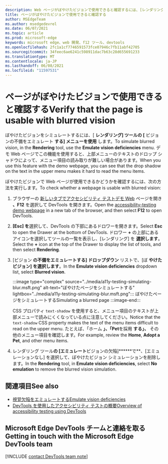 ```yaml
---
description: Web ページがぼやけたビジョンで使用できると確認するには、[レンダリング] ツールで [エミュレートビジョンの欠陥] ドロップダウン リストを使用します。
title: ページがぼやけたビジョンで使用できると確認する
author: MSEdgeTeam
ms.author: msedgedevrel
ms.date: 06/07/2021
ms.topic: article
ms.prod: microsoft-edge
keywords: microsoft edge、web 開発、f12 ツール、devtools
ms.openlocfilehash: 2fc1a1cf7746591573fce07946c7fb11abf42705
ms.sourcegitcommit: 34feec6ae6241c598911dac7b63c28d655691233
ms.translationtype: MT
ms.contentlocale: ja-JP
ms.lasthandoff: 06/08/2021
ms.locfileid: "11597531"
---
```

# <a name="verify-that-the-page-is-usable-with-blurred-vision"></a><span data-ttu-id="37f43-104">ページがぼやけたビジョンで使用できると確認する</span><span class="sxs-lookup"><span data-stu-id="37f43-104">Verify that the page is usable with blurred vision</span></span>

<!-- Rendering tool: Emulate vision deficiencies: Blurred vision -->

<span data-ttu-id="37f43-105">ぼやけたビジョンをシミュレートするには、[ **レンダリング] ツールの [** ビジョンの不備をエミュレート **する] メニューを使用** します。</span><span class="sxs-lookup"><span data-stu-id="37f43-105">To simulate blurred vision, in the **Rendering** tool, use the **Emulate vision deficiencies** menu.</span></span>  <span data-ttu-id="37f43-106">デモ Web ページでこの機能を使用すると、上部メニューのテキストのドロップ シャドウによって、メニュー項目の読み取りが難しい場合があります。</span><span class="sxs-lookup"><span data-stu-id="37f43-106">When you use this feature with the demo webpage, you can see that the drop shadow on the text in the upper menu makes it hard to read the menu items.</span></span>

<span data-ttu-id="37f43-107">ぼやけたビジョンで Web ページが使用できるかどうかを確認するには、次の方法を実行します。</span><span class="sxs-lookup"><span data-stu-id="37f43-107">To check whether a webpage is usable with blurred vision:</span></span>

1.  <span data-ttu-id="37f43-108">ブラウザーの [新しいタブでアクセシビリティ テストデモ Web][DevToolsA11yErrorsDemopage] ページを開き **、F12** を選択して DevTools を開きます。</span><span class="sxs-lookup"><span data-stu-id="37f43-108">Open the [accessibility-testing demo webpage][DevToolsA11yErrorsDemopage] in a new tab of the browser, and then select **F12** to open DevTools.</span></span>

1.  <span data-ttu-id="37f43-109">**[Esc] を**選択して、DevTools の下部にあるドロワーを開きます。</span><span class="sxs-lookup"><span data-stu-id="37f43-109">Select **Esc** to open the Drawer at the bottom of DevTools.</span></span>  <span data-ttu-id="37f43-110">ドロワー **+** の上部にあるアイコンを選択してツールの一覧を表示し、[レンダリング] を **選択します**。</span><span class="sxs-lookup"><span data-stu-id="37f43-110">Select the **+** icon at the top of the Drawer to display the list of tools, and then select **Rendering**.</span></span>  

1.  <span data-ttu-id="37f43-111">[ビジョン **の不備をエミュレートする] ドロップダウン** リストで、[ぼ **やけたビジョン] を選択します**。</span><span class="sxs-lookup"><span data-stu-id="37f43-111">In the **Emulate vision deficiencies** dropdown list, select **Blurred vision**.</span></span>

    :::image type="complex" source="../media/a11y-testing-simulating-blur.msft.png" alt-text="ぼやけたページをシミュレートする" lightbox="../media/a11y-testing-simulating-blur.msft.png":::
        <span data-ttu-id="37f43-113">ぼやけたページをシミュレートする</span><span class="sxs-lookup"><span data-stu-id="37f43-113">Simulating a blurred page</span></span>
    :::image-end:::

    <span data-ttu-id="37f43-114">CSS プロパティ `text-shadow` を使用すると、メニュー項目のテキストが上部メニューで読みにくくなっている点に注意してください。</span><span class="sxs-lookup"><span data-stu-id="37f43-114">Notice that the `text-shadow` CSS property makes the text of the menu items difficult to read on the upper menu.</span></span> <span data-ttu-id="37f43-115">たとえば、「ホーム **」、「Pet**を採用 **する」、** その他のメニュー項目を確認します。</span><span class="sxs-lookup"><span data-stu-id="37f43-115">For example, review the **Home**, **Adopt a Pet**, and other menu items.</span></span>
    
1.  <span data-ttu-id="37f43-116">レンダリング ツール**の [エミュレート**ビジョンの欠陥]\*\*\*\*\*\*で\*\*、[エミュレーションなし] を選択して、ぼやけたビジョン シミュレーションを削除します。</span><span class="sxs-lookup"><span data-stu-id="37f43-116">In the **Rendering** tool, in **Emulate vision deficiencies**, select **No emulation** to remove the blurred vision simulation.</span></span>


## <a name="see-also"></a><span data-ttu-id="37f43-117">関連項目</span><span class="sxs-lookup"><span data-stu-id="37f43-117">See also</span></span>

*  [<span data-ttu-id="37f43-118">視覚欠陥をエミュレートする</span><span class="sxs-lookup"><span data-stu-id="37f43-118">Emulate vision deficiencies</span></span>](emulate-vision-deficiencies.md)
*  [<span data-ttu-id="37f43-119">DevTools を使用したアクセシビリティ テストの概要</span><span class="sxs-lookup"><span data-stu-id="37f43-119">Overview of accessibility testing using DevTools</span></span>](accessibility-testing-in-devtools.md)


## <a name="getting-in-touch-with-the-microsoft-edge-devtools-team"></a><span data-ttu-id="37f43-120">Microsoft Edge DevTools チームと連絡を取る</span><span class="sxs-lookup"><span data-stu-id="37f43-120">Getting in touch with the Microsoft Edge DevTools team</span></span>  

[!INCLUDE [contact DevTools team note](../includes/contact-devtools-team-note.md)]  


<!-- links -->
[DevToolsA11yErrorsDemopage]: https://microsoftedge.github.io/DevToolsSamples/a11y-testing/page-with-errors.html "アクセシビリティテストのデモ web ページ |GitHub"
